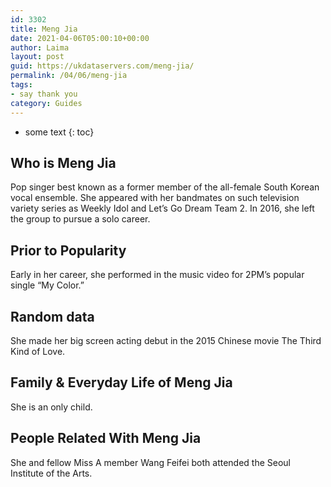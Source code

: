 ```yaml
---
id: 3302
title: Meng Jia
date: 2021-04-06T05:00:10+00:00
author: Laima
layout: post
guid: https://ukdataservers.com/meng-jia/
permalink: /04/06/meng-jia
tags:
- say thank you
category: Guides
---
```


* some text
{: toc}


## Who is Meng Jia
                  
                  
                  
Pop singer best known as a former member of the all-female South Korean vocal ensemble. She appeared with her bandmates on such television variety series as Weekly Idol and Let&#8217;s Go Dream Team 2. In 2016, she left the group to pursue a solo career. 
                  
              
            
              
            
                
                
                
## Prior to Popularity
                  
                  
                  
Early in her career, she performed in the music video for 2PM&#8217;s popular single &#8220;My Color.&#8221;
                  
              
            
              
            
                
                
                
## Random data
                  
                  
                  
She made her big screen acting debut in the 2015 Chinese movie The Third Kind of Love.
                  
              
            
              
            
                
                
                
## Family & Everyday Life of Meng Jia
                  
                  
                  
She is an only child. 
                  
              
            
              
            
                
                
                
## People Related With Meng Jia
                  
                  
                  
She and fellow Miss A member Wang Feifei both attended the Seoul Institute of the Arts.
                  
              
            
              
            
                
              
            
              
              
            
            
              
            
          
          
          